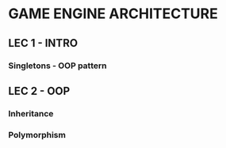 # GAME ENGINE ARCHITECTURE

## LEC 1 - INTRO

### Singletons - OOP pattern

## LEC 2 - OOP

### Inheritance

### Polymorphism

### 

###


##
